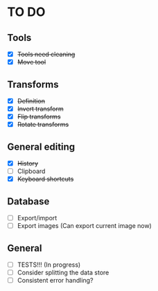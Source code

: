# TO DO

## Tools
- [x] ~~Tools need cleaning~~
- [x] ~~Move tool~~

## Transforms
- [x] ~~Definition~~
- [x] ~~Invert transform~~
- [x] ~~Flip transforms~~
- [x] ~~Rotate transforms~~

## General editing
- [x] ~~History~~
- [ ] Clipboard
- [x] ~~Keyboard shortcuts~~

## Database
- [ ] Export/import
- [ ] Export images (Can export current image now)

## General
- [ ] TESTS!!! (In progress)
- [ ] Consider splitting the data store
- [ ] Consistent error handling?
